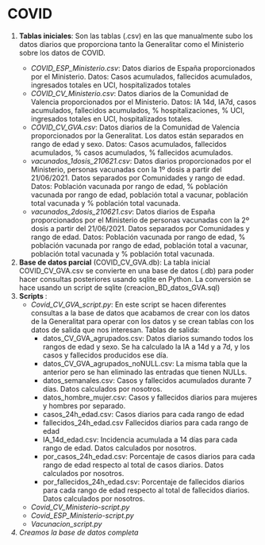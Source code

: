 # COVID

<ol>
 <li> <b>Tablas iniciales</b>: Son las tablas (.csv) en las que manualmente subo los datos diarios que proporciona tanto la Generalitar como el Ministerio sobre los datos de COVID. </li>
    <ul>
      <li><i>COVID_ESP_Ministerio.csv</i>: Datos diarios de España proporcionados por el Ministerio. Datos: Casos acumulados, fallecidos acumulados, ingresados totales en UCI, hospitalizados totales</li> 
      <li><i>COVID_CV_Ministerio.csv</i>: Datos diarios de la Comunidad de Valencia proporcionados por el Ministerio. Datos: IA 14d, IA7d, casos acumulados, fallecidos acumulados, % hospitalizaciones, % UCI, ingresados totales en UCI, hospitalizados totales.</li>
      <li><i>COVID_CV_GVA.csv</i>: Datos diarios de la Comunidad de Valencia proporcionados por la Generalitat. Los datos están separados en rango de edad y sexo. Datos: Casos acumulados, fallecidos acumulados, % casos acumulados, % fallecidos acumulados.</li> 
      <li><i>vacunados_1dosis_210621.csv</i>: Datos diarios proporcionados por el Ministerio, personas vacunadas con la 1º dosis a partir del 21/06/2021. Datos separados por Comunidades y rango de edad. Datos: Población vacunada por rango de edad, % población vacunada por rango de edad, población total a vacunar, población total vacunada y % población total vacunada.</li> 
      <li><i>vacunados_2dosis_210621.csv</i>: Datos diarios de España proporcionados por el Ministerio de personas vacunadas con la 2º dosis a partir del 21/06/2021. Datos separados por Comunidades y rango de edad. Datos: Población vacunada por rango de edad, % población vacunada por rango de edad, población total a vacunar, población total vacunada y % población total vacunada.</li>
 </ul></li> 

 <li> <b> Base de datos parcial</b> (COVID_CV_GVA.db): La tabla inicial COVID_CV_GVA.csv se convierte en una base de datos (.db) para poder hacer consultas posteriores usando sqlite en Python. La conversión se hace usando un script de sqlite (creacion_BD_datos_GVA.sql)</li>

 <li><b> Scripts </b>:  
    <ul>
      <li><i> Covid_CV_GVA_script.py</i>: En este script se hacen diferentes consultas a la base de datos que acabamos de crear con los datos de la Generalitat para operar con los datos y se crean tablas con los datos de salida que nos interesan. Tablas de salida: 
      <ul>
        <li> datos_CV_GVA_agrupados.csv: Datos diarios sumando todos los rangos de edad y sexo. Se ha calculado la IA a 14d y a 7d, y los casos y fallecidos producidos ese día.</li>
        <li> datos_CV_GVA_agrupados_noNULL.csv: La misma tabla que la anterior pero se han eliminado las entradas que tienen NULLs. </li>
        <li> datos_semanales.csv: Casos y fallecidos acumulados durante 7 días. Datos calculados por nosotros.</li>
        <li> datos_hombre_mujer.csv: Casos y fallecidos diarios para mujeres y hombres por separado. </li>
        <li> casos_24h_edad.csv: Casos diarios para cada rango de edad</li>
        <li> fallecidos_24h_edad.csv Fallecidos diarios para cada rango de edad</li>
        <li> IA_14d_edad.csv: Incidencia acumulada a 14 días para cada rango de edad. Datos calculados por nosotros. </li>
        <li> por_casos_24h_edad.csv: Porcentaje de casos diarios para cada rango de edad respecto al total de casos diarios. Datos calculados por nosotros.</li>
        <li> por_fallecidos_24h_edad.csv: Porcentaje de fallecidos diarios para cada rango de edad respecto al total de fallecidos diarios. Datos calculados por nosotros. </li></ul></li>
      <li> <i>Covid_CV_Ministerio-script.py </i></li>
      <li> <i>Covid_ESP_Ministerio-script.py </i></li>
     <li> <i>Vacunacion_script.py <i></li></ul></li>
  <li> Creamos la base de datos completa </li>
</ol>
